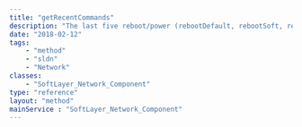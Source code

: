 ```yaml
---
title: "getRecentCommands"
description: "The last five reboot/power (rebootDefault, rebootSoft, rebootHard, powerOn, powerOff and powerCycle) commands issued to the server's remote management card."
date: "2018-02-12"
tags:
    - "method"
    - "sldn"
    - "Network"
classes:
    - "SoftLayer_Network_Component"
type: "reference"
layout: "method"
mainService : "SoftLayer_Network_Component"
---
```

